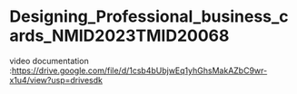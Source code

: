 # Designing_Professional_business_cards_NMID2023TMID20068
video documentation :https://drive.google.com/file/d/1csb4bUbjwEq1yhGhsMakAZbC9wr-x1u4/view?usp=drivesdk
